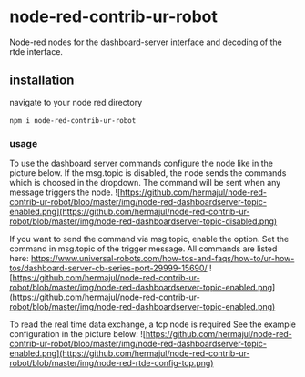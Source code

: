 # node-red-contrib-ur-robot
Node-red nodes for the dashboard-server interface and decoding of the rtde interface.

## installation

navigate to your node red directory

`npm i node-red-contrib-ur-robot`

### usage

To use the dashboard server commands configure the node like in the picture below.
If the msg.topic is disabled, the node sends the commands which is choosed in the dropdown.
The command will be sent when any message triggers the node.
![https://github.com/hermajul/node-red-contrib-ur-robot/blob/master/img/node-red-dashboardserver-topic-enabled.png](https://github.com/hermajul/node-red-contrib-ur-robot/blob/master/img/node-red-dashboardserver-topic-disabled.png)


If you want to send the command via msg.topic, enable the option.
Set the command in msg.topic of the trigger message.
All commands are listed here: https://www.universal-robots.com/how-tos-and-faqs/how-to/ur-how-tos/dashboard-server-cb-series-port-29999-15690/
![https://github.com/hermajul/node-red-contrib-ur-robot/blob/master/img/node-red-dashboardserver-topic-enabled.png](https://github.com/hermajul/node-red-contrib-ur-robot/blob/master/img/node-red-dashboardserver-topic-enabled.png)


To read the real time data exchange, a tcp node is required
See the example configuration in the picture below:
![https://github.com/hermajul/node-red-contrib-ur-robot/blob/master/img/node-red-dashboardserver-topic-enabled.png](https://github.com/hermajul/node-red-contrib-ur-robot/blob/master/img/node-red-rtde-config-tcp.png)
